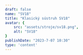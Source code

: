 ```yaml
---
draft: false
name: "SV18"
title: "Klasický sústruh SV18"
avatar: {
    src: "assets/stroje/sv18.png",
    alt: "SV18"
}
publishDate: "2023-7-07 10:30"
type: 'content'
---
```

